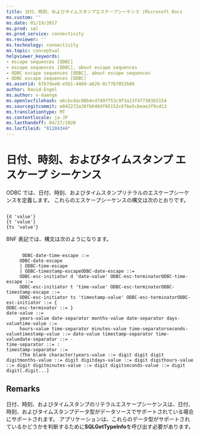 ```yaml
---
title: 日付、時刻、およびタイムスタンプエスケープシーケンス |Microsoft Docs
ms.custom: ''
ms.date: 01/19/2017
ms.prod: sql
ms.prod_service: connectivity
ms.reviewer: ''
ms.technology: connectivity
ms.topic: conceptual
helpviewer_keywords:
- escape sequences [ODBC]
- escape sequences [ODBC], about escape sequences
- ODBC escape sequences [ODBC], about escape sequences
- ODBC escape sequences [ODBC]
ms.assetid: 67b7dee0-e5b1-4469-a626-0c7767852b80
author: David-Engel
ms.author: v-daenge
ms.openlocfilehash: e6cbcdac00b4cd7497f53c9f3a13f4f7303b5154
ms.sourcegitcommit: e042272a38fb646df05152c676e5cbeae3f9cd13
ms.translationtype: MT
ms.contentlocale: ja-JP
ms.lasthandoff: 04/27/2020
ms.locfileid: "81284344"
---
```

# <a name="date-time-and-timestamp-escape-sequences"></a>日付、時刻、およびタイムスタンプ エスケープ シーケンス
ODBC では、日付、時刻、およびタイムスタンプリテラルのエスケープシーケンスを定義します。 これらのエスケープシーケンスの構文は次のとおりです。  
  
```  
  
{d 'value'}  
{t 'value'}  
{ts 'value'}  
```  
  
 BNF 表記では、構文は次のようになります。  
  
```  
  
      ODBC-date-time-escape ::=  
     ODBC-date-escape  
     | ODBC-time-escape  
     | ODBC-timestamp-escapeODBC-date-escape ::=  
     ODBC-esc-initiator d 'date-value' ODBC-esc-terminatorODBC-time-escape ::=  
     ODBC-esc-initiator t 'time-value' ODBC-esc-terminatorODBC-timestamp-escape ::=  
     ODBC-esc-initiator ts 'timestamp-value' ODBC-esc-terminatorODBC-esc-initiator ::= {  
ODBC-esc-terminator ::= }  
date-value ::=   
     years-value date-separator months-value date-separator days-valuetime-value ::=   
     hours-value time-separator minutes-value time-separatorseconds-valuetimestamp-value ::= date-value timestamp-separator time-valuedate-separator ::= -  
time-separator ::= :  
timestamp-separator ::=  
     (The blank character)years-value ::= digit digit digit digitmonths-value ::= digit digitdays-value ::= digit digithours-value ::= digit digitminutes-value ::= digit digitseconds-value ::= digit digit[.digit...]  
```  
  
## <a name="remarks"></a>Remarks  
 日付、時刻、およびタイムスタンプのリテラルエスケープシーケンスは、日付、時刻、およびタイムスタンプデータ型がデータソースでサポートされている場合にサポートされます。 アプリケーションは、これらのデータ型がサポートされているかどうかを判断するために**SQLGetTypeInfo**を呼び出す必要があります。
